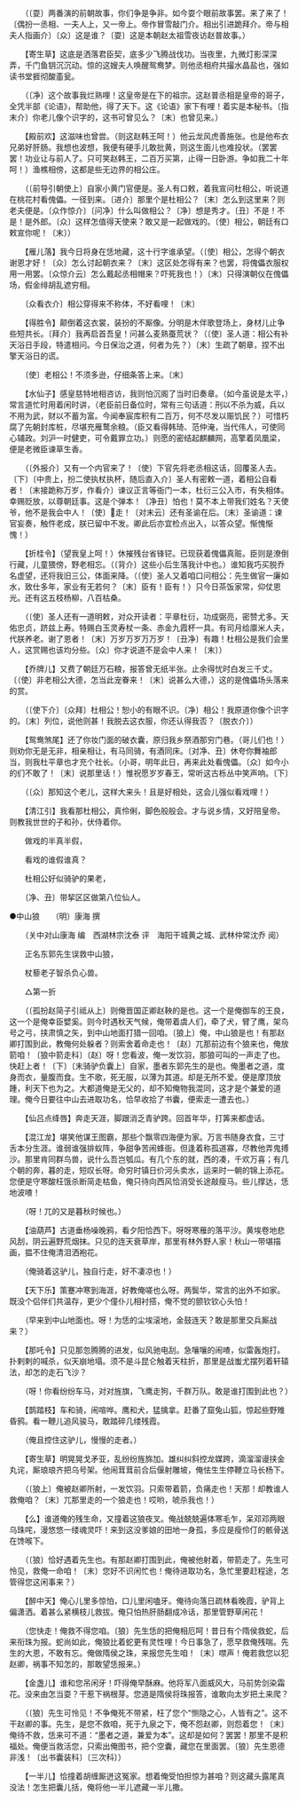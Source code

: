 <!-- { "loadSidebar": true } -->
　　（〔耍〕两番演的前朝故事，你们争是争非。如今耍个眼前故事罢。来了来了！〔偶扮一丞相、一夫人上，又一帝上。帝作冒雪敲门介。相出引进跪拜介。帝与相夫人指画介〕〔众〕这是谁？〔耍〕这是本朝赵太祖雪夜访赵普故事。） 

　　【寄生草】这底是洒落君臣契，底多少飞腾战伐功。当夜里，九微灯影深深弄，千门鱼钥沉沉动。惊的这嫂夫人唤醒鸳鸯梦。则他丞相府共撮水晶盐也，强如读书堂捱彻酸齑瓮。 

　　（〔净〕这个故事我烂熟哩！这皇帝是在下的祖宗。这赵普丞相是皇帝的哥子，全凭半部《论语》，帮助他，得了天下。这《论语》家下有哩！着实是本秘书。〔指末介〕你老儿像个识字的，这书可曾见么？〔末〕也曾见来。） 

　　【殿前欢】这滋味也曾尝。（则这赵韩王呵！）他云龙风虎善施张。也是他布衣兄弟好肝肠。我想也波想，我便有硬手儿敢批黄，则这生面儿也难投状。（罢罢罢！功业让与前人了。只可笑赵韩王，二百万买第，止得一日卧游。争如我二十年呵！）渔樵相傍，这都是些无边界的相公庄。 

　　（〔前导引朝使上〕自家小黄门官便是。圣人有口敕，着我宣问杜相公，听说道在桃花村看傀儡。一径到来。〔进介〕那里个是杜相公？〔末〕怎么到这里来？则老夫便是。〔众作惊介〕〔问净〕什么叫做相公？〔净〕想是秀才。〔丑〕不是！不是！是外郎。〔众〕这样怎值得天使来？敢又是一起做戏的。〔使〕相公，朝廷有口敕宣你呢！〔末〕） 

　　【雁儿落】我今日将身在恁地藏，这十行字谁承望。（〔使〕相公，怎得个朝衣谢恩才好！〔众〕怎么讨起朝衣来？〔末〕这区处怎得有来？也罢，将傀儡衣服权用一用罢。〔众惊介云〕怎么戴起丞相帽来？吓死我也！）〔末〕只得演朝仪在傀儡场，假金绯胡乱遮穷相。 

　　〔众看衣介〕相公穿得来不称体，不好看哩！〔末〕 

　　【得胜令】颠倒着这衣裳，装扮的不厮像。分明是木伴歌登场上，身材儿止争些短共长。〔拜介〕我再启首吾皇！问甚么麦熟蚕荒状？（〔使〕圣人道：相公有补天浴日手段，特遣相问。今日保治之道，何者为先？）〔末〕生疏了朝章，捏不出擎天浴日的谎。 

　　〔使〕老相公！不须多逊，仔细条答上来。〔末〕 

　　【水仙子】感皇慈特地相咨访，我则怕沉阁了当时旧奏章。（如今虽说是太平，）常言道忙时用着闲时讲，（老臣前日备位时，常有三句话道：刑以不杀为威，兵以不用为武，财以不蓄为富。今闻奉宸库积有二百万，何不尽发以赈饥民？）可惜朽腐了先朝封库桩，尽堪充雁鹜余粮。（臣又看得韩琦、范仲淹，当代伟人，可使同心辅政。刘沪一时健吏，可令戴罪立功。）则愿的密结起麒麟网，高擎着凤凰梁，便是老微臣谏草生香。 

　　（〔外报介〕又有一个内官来了！〔使〕下官先将老丞相这话，回覆圣人去。〔下〕〔中贵上，扮二使执杖执杯，随后直入介〕圣人有密敕一道，着相公自看者！〔末接跪称万岁，作看介〕谏议正言等衙门一本，杜衍三公入市，有失相体。幸赐贬放，以尊朝廷事。这是个弹本！〔净丑〕怕也！莫不本上带我们姓名？天使爷，他不是我会中人！〔使〕走！〔对末云〕还有圣谕在后。〔末〕圣谕道：谏官妄奏，触忤老成，朕已留中不发。卿此后亦宜检点出入，以答众望。惭愧惭愧！） 

　　【折桂令】（望我皇上呵！）休摧残台省锋铓。已现获着傀儡真赃。臣则是潦倒行藏，儿童猥傍，野老相忘。（〔背介〕这些小后生落我计中也。）谁知我巧买脱乔名虚望，还将我旧三公，体面来降。（〔使〕圣人又着咱口问相公：先生做官一廉如水，致仕多年，家业有无若何？〔末〕臣有！臣有！）只今日茶饭家常，仰仗恩光。还有这五枝杨柳，八百枯桑。 

　　（〔使〕圣人还有一道明敕，对众开读者：平章杜衍，功成弼亮，密赞尤多。天佑忠贞，跻兹上寿。特赐白玉灵寿杖一条、赤金九霞杯一具。有司月给廪米人夫，代朕养老。谢了恩者！〔末〕万岁万岁万万岁！〔丑净〕有趣！杜相公是我们会里人，这赏赐也该均分些。〔众〕你才说道不是会中人来！〔末〕） 

　　【乔牌儿】又费了朝廷万石粮，报答曾无纸半张。止余得忧时白发三千丈。〔（使〕非老相公大德，怎当此宠眷来！〔末〕说甚么大德，）这的是傀儡场头落来的赏。 

　　（〔使下介〕〔众拜〕杜相公！恕小的有眼不识。〔净〕相公！我原道你像个识字的。〔末〕列位，说他则甚！我脱去这衣服，你还认得我否？〔脱衣介〕） 

　　【鸳鸯煞尾】还了你妆门面的破衣囊，原归我乡祭酒那穷门巷。（哥儿们也！）则劝你无是无非，相亲相让，有马同骑，有酒同床。〔对净、丑〕休夸你舞袖郎当，则我杜平章也才充个社长。（小哥，明年此日，再来此处看傀儡。〔众〕如今小的们不敢了！〔末〕说那里话！）惟祝愿岁岁春王，常听这古栎丛中笑声响。〔下〕 

　　（〔众〕那知这个老儿，这样大来头！且是好相处，这会儿强似看戏哩！） 

　　【清江引】我看那杜相公，真伶俐，脚色般般会。才与说乡情，又好陪皇帝。则教我世世的子和孙，伏侍着你。 

　　做戏的半真半假， 

　　看戏的谁假谁真？ 

　　杜相公好似骑驴的果老， 

　　〔净、丑〕带挈区区做第八位仙人。

●中山狼　　（明）康海 撰 

　　（关中对山康海 编　西湖林宗沈泰 评　海阳干城黄之城、武林仲常沈乔 阅） 

　　正名东郭先生误救中山狼， 

　　杖藜老子智杀负心兽。 

　　△第一折 

　　（〔孤扮赵简子引祗从上〕则俺晋国正卿赵鞅的是也。这一个是俺御车的王良，这一个是俺幸臣嬖奚。则今时遇秋天气候，俺带着虞人们，牵了犬，臂了鹰，架鸟号之弓，挟肃慎之矢，到中山地面打猎一回咱。〔狼上〕俺，中山狼是也！有那赵卿打围到此，教俺何处躲者？则索舍着命走也！〔赵〕兀那前边有个狼来也，俺放箭咱！〔狼中箭走科〕〔赵〕呀！您看波，俺一发饮羽，那狼可叫的一声走了也。快赶上者！〔下〕〔末骑驴负囊上〕自家，墨者东郭先生的是也。俺墨者之道，度身而衣，量腹而食。生不歌，死无服，以薄为其道。却是无所不爱。便是摩顶放踵，利天下也为之。大都道俺是无父的，却不知俺物我混同，这才是个兼爱的道理。俺今日要往中山去进取功名，恰早收拾了书囊，便索走一遭去也。） 

　　【仙吕点绛唇】奔走天涯，脚跟消乏青驴跨。回首年华，打筭来都虚话。 

　　【混江龙】堪笑他谋王图霸，那些个飘零四海便为家。万言书随身衣食，三寸舌本分生涯。谁弱谁强排蚁阵，争甜争苦闹蜂衙。但逢着称孤道寡，尽教他弄鬼搏沙。那里肯同群鸟兽，说什么吾岂瓠瓜。有几个东的就，西的凑，千欢万喜；有几个朝的奔，暮的走，短叹长呀。命穷时镇日价河头卖水，运来时一朝的锦上添花。您便是守寒酸枉饿杀断简走枯鱼，俺只待向西风恰消受长途敲瘦马。些儿撑达，恁地波喳！ 

　　（呀！兀的又是暮秋时候也。） 

　　【油葫芦】古道垂杨噪晚鸦，看夕阳恰西下。呀呀寒雁的落平沙。黄埃卷地悲风刮，阴云遍野荒烟抹。只见的连天衰草岸，那里有林外野人家！秋山一带堪描画，揾不住俺清泪洒袍花。 

　　（俺骑着这驴儿，独自行走，好不凄凉也！） 

　　【天下乐】策蹇冲寒到海涯，好教俺嗟也么呀。两鬓华，常言的出外不如家。既没个侣伴们共温存，更少个僮仆儿相衬搭，俺不觉的颤钦钦心头怕！ 

　　（早来到中山地面也。呀！为恁的尘埃滚地，金鼓连天？敢是那里交兵厮战来？） 

　　【那吒令】只见那忽腾腾的进发，似风驰电刮。急嚷嚷的闹喳，似雷轰炮打。扑剌剌的喊杀，似天崩地塌。须不是斗昆仑触着天柱折，那里是战蚩尤摆列着轩辕法，却怎的走石飞沙？ 

　　（呀！你看纷纷车马，对对旌旗，飞鹰走狗，千群万队。敢是谁打围到此也？） 

　　【鹊踏枝】车和骑，闹喧哗。鹰和犬，猛擒拿。赶番了窟兔山狐，惊起些野雉昏鸦。看一鞭儿追风骏马，敢踏碎几缕残霞。 

　　（俺且控住这驴儿，慢慢的走者。） 

　　【寄生草】明晃晃戈矛亚，乱纷纷旌旆加。雄纠纠斜控龙媒跨，滴溜溜谩挟金丸诧，厮琅琅齐把乌号架。他闹茸茸前合后偃射雕坡，俺怯生生停鞭立马长杨下。 

　　（〔狼上〕俺被赵卿所射，一发饮羽。只索带着箭，负痛走也！天那！却教谁人救俺咱？〔末〕兀那里走的一个狼走也！哎哟，唬杀我也！） 

　　【么】谁道俺的残生命，又撞着这狼夜叉。俺战兢兢遍体寒毛乍，呆邓邓两眼乌珠咤，漫悠悠一缕魂灵吓！来到这没爹娘的田地一身孤，多应是瘦伶仃的骸骨送在馋喉下。 

　　（〔狼〕恰好遇着先生也。有那赵卿打围到此，俺被他射着，带箭走了。先生可怜见，救俺一命咱！〔末〕您好不识闲忙也！俺待进取功名，急忙里要赶程途，怎管得您这闲事来？） 

　　【醉中天】俺心儿里多惊怕，口儿里闲嗑牙。俺待向落日疏林看晚霞，驴背上偏潇洒。着甚么紧横枝儿救拔。俺只怕热肝肠翻成冷话，那里管野草闲花！ 

　　（您快走！俺救不得您咱。〔狼〕先生恁的把俺相厄呵！昔日有个隋侯救蛇，后来衔珠为报。蛇尚如此，俺狼比着蛇更有灵性哩！今日事急了，愿早救俺残喘。先生的大恩，不敢有忘。俺做隋侯之珠，来报您先生咱！〔末〕噤声！俺若救您以犯赵卿，祸事不知怎的，那敢望恁报来。） 

　　【金盏儿】谁和您吊闲牙！吓得俺早酥麻。他将军八面威风大，马前势剑染霜花。没来由怎当耍？干惹下祸根芽。您道是隋侯将珠报答，谁敢向太岁把土来爬？ 

　　（〔狼〕先生可怜见！不争俺死不带紧，枉了您个“恻隐之心，人皆有之”。这不干赵卿的事。先生，是您不救咱，死于九泉之下，俺不怨赵卿，则怨着您！〔末〕俺待不救，恁来可不道：“墨者之道，兼爱为本”。这却是如何？罢罢！那里不是积福处。俺便当救活您，只索出俺图书，把个空囊，藏您在里面罢。〔狼〕先生恩德非浅！〔出书囊装科〕〔三次科〕） 

　　【一半儿】恰撞着胡缠厮迸这冤家。想着俺受怕担惊为甚咱？则这藏头露尾真没法！怎生把囊儿括，俺将他一半儿遮藏一半儿撒。 

